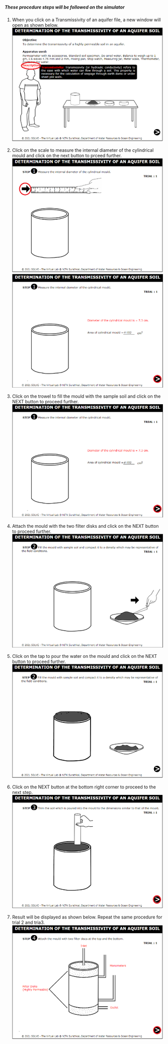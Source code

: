 ##### These procedure steps will be followed on the simulator

1. When you click on a Transmissivity of an aquifer file, a new window will open as shown below.<br>
<img src="images/t1.png"><br>

2. Click on the scale to measure the internal diameter of the cylindrical mould and click on the next button to prceed further. <br>
<img src="images/t2.png"><br>
<img src="images/t3.png"><br>

3. Click on the trowel to fill the mould with the sample soil and click on the NEXT button to proceed further.<br>
<img src="images/t3.png"><br>

4. Attach the mould with the two filter disks and click on the NEXT button to proceed further.<br>
<img src="images/t4.png"><br>

5. Click on the tap to pour the water on the mould and click on the NEXT button to proceed further.<br>
<img src="images/t5.png"><br>

6. Click on the NEXT button at the bottom right corner to proceed to the next step.<br>
<img src="images/t6.png"><br>

7. Result will be displayed as shown below. Repeat the same procedure for trial 2 and tria3.<br>
<img src="images/t7.png"><br>

